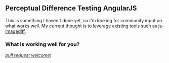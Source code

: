 ## Perceptual Difference Testing AngularJS

This is something I haven't done yet, so I'm looking for community input on what works well. My current thought is to leverage existing tools such as [js-imagediff](http://humblesoftware.github.io/js-imagediff/).

### What is working well for you?

*[pull request welcome!](../#contributing-test-patterns)*